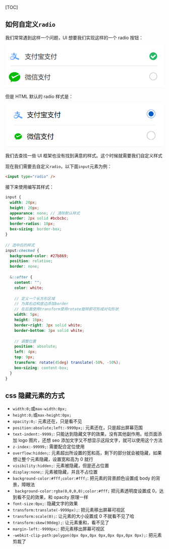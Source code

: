 [TOC]

## 如何自定义`radio`

我们常常遇到这样一个问题，UI 想要我们实现这样的一个 radio 按钮：

<img src="/images/monthly/2022-04-radio.png" alt="UI radio" width="750px">

但是 HTML 默认的 radio 样式是：

<img src="/images/monthly/2022-04-default_radio.png" alt="Default radio" width="750px">

我们去查找一些 UI 框架也没有找到满意的样式。这个时候就需要我们自定义样式

现在我们需要去自定义`radio`，以下面`input`元素为例：

```html
<input type="radio" />
```

接下来使用编写其样式：

```scss
input {
  width: 20px;
  height: 20px;
  appearance: none; // 清除默认样式
  border: 2px solid #bcbcbc;
  border-radius: 18px;
  box-sizing: border-box;
}

// 选中后的样式
input:checked {
  background-color: #27b869;
  position: relative;
  border: none;

  &::after {
    content: "";
    color: white;

    // 定义一个长方形区域
    // 为其右边和底边添加border
    // 在后面使用transform使用rotate旋转即可形成对勾形状
    width: 5px;
    height: 10px;
    border-right: 3px solid white;
    border-bottom: 3px solid white;

    // 调整位置
    position: absolute;
    left: 4px;
    top: 9px;
    transform: rotate(45deg) translate(-50%, -50%);
    box-sizing: content-box;
  }
}
```

## css 隐藏元素的方式

- `width:0;`或`max-width:0px;`
- `height:0;`或`max-height:0px;`
- `opacity:0;`: 元素还在，只是看不见
- `position:absolute;left:-9999px;`: 元素还在，只是超出屏幕范围
- `text-indent:-9999;`: 只能达到隐藏文字的效果，没有其他副作用。给页面添加 logo 图片，还想 seo 添加文字又不想显示这段文字，就可以使用这个方法
- `z-index:-99999;`: 需要配合定位使用
- `overflow:hidden;`: 元素超出所设置的宽和高，剩下的部分就会被隐藏，如果想让整个元素隐藏，设置宽和高为 0 就行
- `visibility:hidden;`: 元素被隐藏，但是还占位置
- `display:none;`: 元素被隐藏，并且不占位置
- `background-color:#fff;color:#fff;`: 把元素的背景颜色设置成 body 的背景，障眼法
- ` background-color:rgba(0,0,0,0);color:#fff;` 把元素透明度设置成 0，达到看不见的效果，和 opacity 原理一样
- `font-size:0px;`: 隐藏文字的效果
- `transform:translate(-9999px);`: 把元素移出屏幕可视区
- `transform:scale(0);`: 让元素的大小设置成 0 不就看不见了哈
- `transform:skew(90deg);`: 让元素重和，看不见了
- `margin-left:-9999px;`: 把元素移出屏幕可视区
- `-webkit-clip-path:polygon(0px 0px,0px 0px,0px 0px,0px 0px);`: 把元素剪裁了
